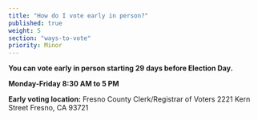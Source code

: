 ```yaml
---
title: "How do I vote early in person?"
published: true
weight: 5
section: "ways-to-vote"
priority: Minor
---
```


**You can vote early in person starting 29 days before Election Day.**  

**Monday-Friday 8:30 AM to 5 PM**  

**Early voting location:** Fresno County Clerk/Registrar of Voters 2221 Kern Street Fresno, CA 93721
